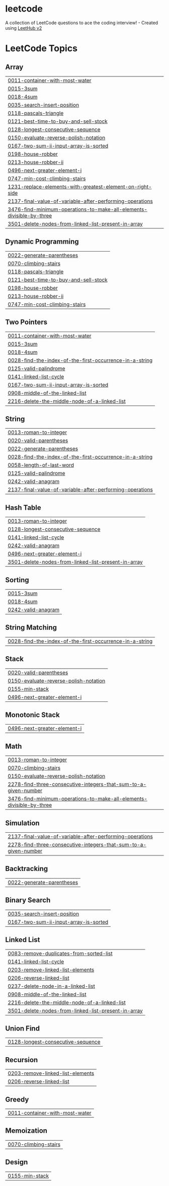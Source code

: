# leetcode
A collection of LeetCode questions to ace the coding interview! - Created using [LeetHub v2](https://github.com/arunbhardwaj/LeetHub-2.0)

<!---LeetCode Topics Start-->
# LeetCode Topics
## Array
|  |
| ------- |
| [0011-container-with-most-water](https://github.com/maamunrcd/leetcode/tree/master/0011-container-with-most-water) |
| [0015-3sum](https://github.com/maamunrcd/leetcode/tree/master/0015-3sum) |
| [0018-4sum](https://github.com/maamunrcd/leetcode/tree/master/0018-4sum) |
| [0035-search-insert-position](https://github.com/maamunrcd/leetcode/tree/master/0035-search-insert-position) |
| [0118-pascals-triangle](https://github.com/maamunrcd/leetcode/tree/master/0118-pascals-triangle) |
| [0121-best-time-to-buy-and-sell-stock](https://github.com/maamunrcd/leetcode/tree/master/0121-best-time-to-buy-and-sell-stock) |
| [0128-longest-consecutive-sequence](https://github.com/maamunrcd/leetcode/tree/master/0128-longest-consecutive-sequence) |
| [0150-evaluate-reverse-polish-notation](https://github.com/maamunrcd/leetcode/tree/master/0150-evaluate-reverse-polish-notation) |
| [0167-two-sum-ii-input-array-is-sorted](https://github.com/maamunrcd/leetcode/tree/master/0167-two-sum-ii-input-array-is-sorted) |
| [0198-house-robber](https://github.com/maamunrcd/leetcode/tree/master/0198-house-robber) |
| [0213-house-robber-ii](https://github.com/maamunrcd/leetcode/tree/master/0213-house-robber-ii) |
| [0496-next-greater-element-i](https://github.com/maamunrcd/leetcode/tree/master/0496-next-greater-element-i) |
| [0747-min-cost-climbing-stairs](https://github.com/maamunrcd/leetcode/tree/master/0747-min-cost-climbing-stairs) |
| [1231-replace-elements-with-greatest-element-on-right-side](https://github.com/maamunrcd/leetcode/tree/master/1231-replace-elements-with-greatest-element-on-right-side) |
| [2137-final-value-of-variable-after-performing-operations](https://github.com/maamunrcd/leetcode/tree/master/2137-final-value-of-variable-after-performing-operations) |
| [3476-find-minimum-operations-to-make-all-elements-divisible-by-three](https://github.com/maamunrcd/leetcode/tree/master/3476-find-minimum-operations-to-make-all-elements-divisible-by-three) |
| [3501-delete-nodes-from-linked-list-present-in-array](https://github.com/maamunrcd/leetcode/tree/master/3501-delete-nodes-from-linked-list-present-in-array) |
## Dynamic Programming
|  |
| ------- |
| [0022-generate-parentheses](https://github.com/maamunrcd/leetcode/tree/master/0022-generate-parentheses) |
| [0070-climbing-stairs](https://github.com/maamunrcd/leetcode/tree/master/0070-climbing-stairs) |
| [0118-pascals-triangle](https://github.com/maamunrcd/leetcode/tree/master/0118-pascals-triangle) |
| [0121-best-time-to-buy-and-sell-stock](https://github.com/maamunrcd/leetcode/tree/master/0121-best-time-to-buy-and-sell-stock) |
| [0198-house-robber](https://github.com/maamunrcd/leetcode/tree/master/0198-house-robber) |
| [0213-house-robber-ii](https://github.com/maamunrcd/leetcode/tree/master/0213-house-robber-ii) |
| [0747-min-cost-climbing-stairs](https://github.com/maamunrcd/leetcode/tree/master/0747-min-cost-climbing-stairs) |
## Two Pointers
|  |
| ------- |
| [0011-container-with-most-water](https://github.com/maamunrcd/leetcode/tree/master/0011-container-with-most-water) |
| [0015-3sum](https://github.com/maamunrcd/leetcode/tree/master/0015-3sum) |
| [0018-4sum](https://github.com/maamunrcd/leetcode/tree/master/0018-4sum) |
| [0028-find-the-index-of-the-first-occurrence-in-a-string](https://github.com/maamunrcd/leetcode/tree/master/0028-find-the-index-of-the-first-occurrence-in-a-string) |
| [0125-valid-palindrome](https://github.com/maamunrcd/leetcode/tree/master/0125-valid-palindrome) |
| [0141-linked-list-cycle](https://github.com/maamunrcd/leetcode/tree/master/0141-linked-list-cycle) |
| [0167-two-sum-ii-input-array-is-sorted](https://github.com/maamunrcd/leetcode/tree/master/0167-two-sum-ii-input-array-is-sorted) |
| [0908-middle-of-the-linked-list](https://github.com/maamunrcd/leetcode/tree/master/0908-middle-of-the-linked-list) |
| [2216-delete-the-middle-node-of-a-linked-list](https://github.com/maamunrcd/leetcode/tree/master/2216-delete-the-middle-node-of-a-linked-list) |
## String
|  |
| ------- |
| [0013-roman-to-integer](https://github.com/maamunrcd/leetcode/tree/master/0013-roman-to-integer) |
| [0020-valid-parentheses](https://github.com/maamunrcd/leetcode/tree/master/0020-valid-parentheses) |
| [0022-generate-parentheses](https://github.com/maamunrcd/leetcode/tree/master/0022-generate-parentheses) |
| [0028-find-the-index-of-the-first-occurrence-in-a-string](https://github.com/maamunrcd/leetcode/tree/master/0028-find-the-index-of-the-first-occurrence-in-a-string) |
| [0058-length-of-last-word](https://github.com/maamunrcd/leetcode/tree/master/0058-length-of-last-word) |
| [0125-valid-palindrome](https://github.com/maamunrcd/leetcode/tree/master/0125-valid-palindrome) |
| [0242-valid-anagram](https://github.com/maamunrcd/leetcode/tree/master/0242-valid-anagram) |
| [2137-final-value-of-variable-after-performing-operations](https://github.com/maamunrcd/leetcode/tree/master/2137-final-value-of-variable-after-performing-operations) |
## Hash Table
|  |
| ------- |
| [0013-roman-to-integer](https://github.com/maamunrcd/leetcode/tree/master/0013-roman-to-integer) |
| [0128-longest-consecutive-sequence](https://github.com/maamunrcd/leetcode/tree/master/0128-longest-consecutive-sequence) |
| [0141-linked-list-cycle](https://github.com/maamunrcd/leetcode/tree/master/0141-linked-list-cycle) |
| [0242-valid-anagram](https://github.com/maamunrcd/leetcode/tree/master/0242-valid-anagram) |
| [0496-next-greater-element-i](https://github.com/maamunrcd/leetcode/tree/master/0496-next-greater-element-i) |
| [3501-delete-nodes-from-linked-list-present-in-array](https://github.com/maamunrcd/leetcode/tree/master/3501-delete-nodes-from-linked-list-present-in-array) |
## Sorting
|  |
| ------- |
| [0015-3sum](https://github.com/maamunrcd/leetcode/tree/master/0015-3sum) |
| [0018-4sum](https://github.com/maamunrcd/leetcode/tree/master/0018-4sum) |
| [0242-valid-anagram](https://github.com/maamunrcd/leetcode/tree/master/0242-valid-anagram) |
## String Matching
|  |
| ------- |
| [0028-find-the-index-of-the-first-occurrence-in-a-string](https://github.com/maamunrcd/leetcode/tree/master/0028-find-the-index-of-the-first-occurrence-in-a-string) |
## Stack
|  |
| ------- |
| [0020-valid-parentheses](https://github.com/maamunrcd/leetcode/tree/master/0020-valid-parentheses) |
| [0150-evaluate-reverse-polish-notation](https://github.com/maamunrcd/leetcode/tree/master/0150-evaluate-reverse-polish-notation) |
| [0155-min-stack](https://github.com/maamunrcd/leetcode/tree/master/0155-min-stack) |
| [0496-next-greater-element-i](https://github.com/maamunrcd/leetcode/tree/master/0496-next-greater-element-i) |
## Monotonic Stack
|  |
| ------- |
| [0496-next-greater-element-i](https://github.com/maamunrcd/leetcode/tree/master/0496-next-greater-element-i) |
## Math
|  |
| ------- |
| [0013-roman-to-integer](https://github.com/maamunrcd/leetcode/tree/master/0013-roman-to-integer) |
| [0070-climbing-stairs](https://github.com/maamunrcd/leetcode/tree/master/0070-climbing-stairs) |
| [0150-evaluate-reverse-polish-notation](https://github.com/maamunrcd/leetcode/tree/master/0150-evaluate-reverse-polish-notation) |
| [2278-find-three-consecutive-integers-that-sum-to-a-given-number](https://github.com/maamunrcd/leetcode/tree/master/2278-find-three-consecutive-integers-that-sum-to-a-given-number) |
| [3476-find-minimum-operations-to-make-all-elements-divisible-by-three](https://github.com/maamunrcd/leetcode/tree/master/3476-find-minimum-operations-to-make-all-elements-divisible-by-three) |
## Simulation
|  |
| ------- |
| [2137-final-value-of-variable-after-performing-operations](https://github.com/maamunrcd/leetcode/tree/master/2137-final-value-of-variable-after-performing-operations) |
| [2278-find-three-consecutive-integers-that-sum-to-a-given-number](https://github.com/maamunrcd/leetcode/tree/master/2278-find-three-consecutive-integers-that-sum-to-a-given-number) |
## Backtracking
|  |
| ------- |
| [0022-generate-parentheses](https://github.com/maamunrcd/leetcode/tree/master/0022-generate-parentheses) |
## Binary Search
|  |
| ------- |
| [0035-search-insert-position](https://github.com/maamunrcd/leetcode/tree/master/0035-search-insert-position) |
| [0167-two-sum-ii-input-array-is-sorted](https://github.com/maamunrcd/leetcode/tree/master/0167-two-sum-ii-input-array-is-sorted) |
## Linked List
|  |
| ------- |
| [0083-remove-duplicates-from-sorted-list](https://github.com/maamunrcd/leetcode/tree/master/0083-remove-duplicates-from-sorted-list) |
| [0141-linked-list-cycle](https://github.com/maamunrcd/leetcode/tree/master/0141-linked-list-cycle) |
| [0203-remove-linked-list-elements](https://github.com/maamunrcd/leetcode/tree/master/0203-remove-linked-list-elements) |
| [0206-reverse-linked-list](https://github.com/maamunrcd/leetcode/tree/master/0206-reverse-linked-list) |
| [0237-delete-node-in-a-linked-list](https://github.com/maamunrcd/leetcode/tree/master/0237-delete-node-in-a-linked-list) |
| [0908-middle-of-the-linked-list](https://github.com/maamunrcd/leetcode/tree/master/0908-middle-of-the-linked-list) |
| [2216-delete-the-middle-node-of-a-linked-list](https://github.com/maamunrcd/leetcode/tree/master/2216-delete-the-middle-node-of-a-linked-list) |
| [3501-delete-nodes-from-linked-list-present-in-array](https://github.com/maamunrcd/leetcode/tree/master/3501-delete-nodes-from-linked-list-present-in-array) |
## Union Find
|  |
| ------- |
| [0128-longest-consecutive-sequence](https://github.com/maamunrcd/leetcode/tree/master/0128-longest-consecutive-sequence) |
## Recursion
|  |
| ------- |
| [0203-remove-linked-list-elements](https://github.com/maamunrcd/leetcode/tree/master/0203-remove-linked-list-elements) |
| [0206-reverse-linked-list](https://github.com/maamunrcd/leetcode/tree/master/0206-reverse-linked-list) |
## Greedy
|  |
| ------- |
| [0011-container-with-most-water](https://github.com/maamunrcd/leetcode/tree/master/0011-container-with-most-water) |
## Memoization
|  |
| ------- |
| [0070-climbing-stairs](https://github.com/maamunrcd/leetcode/tree/master/0070-climbing-stairs) |
## Design
|  |
| ------- |
| [0155-min-stack](https://github.com/maamunrcd/leetcode/tree/master/0155-min-stack) |
<!---LeetCode Topics End-->